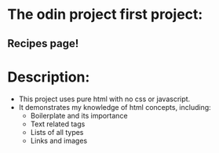 # The odin project first project:
## Recipes page!

# Description:
- This project uses pure html with no css or javascript.
- It demonstrates my knowledge of html concepts, including:
    - Boilerplate and its importance
    - Text related tags
    - Lists of all types
    - Links and images